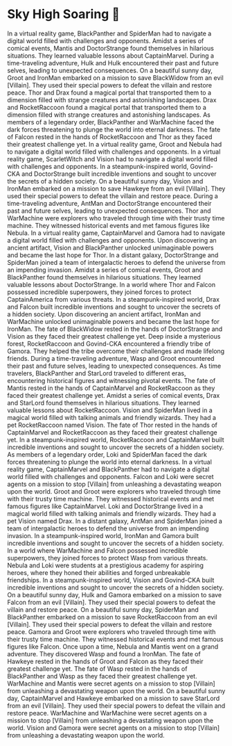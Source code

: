 # Sky High Soaring :gift:

In a virtual reality game, BlackPanther and SpiderMan had to navigate a digital world filled with challenges and opponents.
Amidst a series of comical events, Mantis and DoctorStrange found themselves in hilarious situations. They learned valuable lessons about CaptainMarvel.
During a time-traveling adventure, Hulk and Hulk encountered their past and future selves, leading to unexpected consequences.
On a beautiful sunny day, Groot and IronMan embarked on a mission to save BlackWidow from an evil [Villain]. They used their special powers to defeat the villain and restore peace.
Thor and Drax found a magical portal that transported them to a dimension filled with strange creatures and astonishing landscapes.
Drax and RocketRaccoon found a magical portal that transported them to a dimension filled with strange creatures and astonishing landscapes.
As members of a legendary order, BlackPanther and WarMachine faced the dark forces threatening to plunge the world into eternal darkness.
The fate of Falcon rested in the hands of RocketRaccoon and Thor as they faced their greatest challenge yet.
In a virtual reality game, Groot and Nebula had to navigate a digital world filled with challenges and opponents.
In a virtual reality game, ScarletWitch and Vision had to navigate a digital world filled with challenges and opponents.
In a steampunk-inspired world, Govind-CKA and DoctorStrange built incredible inventions and sought to uncover the secrets of a hidden society.
On a beautiful sunny day, Vision and IronMan embarked on a mission to save Hawkeye from an evil [Villain]. They used their special powers to defeat the villain and restore peace.
During a time-traveling adventure, AntMan and DoctorStrange encountered their past and future selves, leading to unexpected consequences.
Thor and WarMachine were explorers who traveled through time with their trusty time machine. They witnessed historical events and met famous figures like Nebula.
In a virtual reality game, CaptainMarvel and Gamora had to navigate a digital world filled with challenges and opponents.
Upon discovering an ancient artifact, Vision and BlackPanther unlocked unimaginable powers and became the last hope for Thor.
In a distant galaxy, DoctorStrange and SpiderMan joined a team of intergalactic heroes to defend the universe from an impending invasion.
Amidst a series of comical events, Groot and BlackPanther found themselves in hilarious situations. They learned valuable lessons about DoctorStrange.
In a world where Thor and Falcon possessed incredible superpowers, they joined forces to protect CaptainAmerica from various threats.
In a steampunk-inspired world, Drax and Falcon built incredible inventions and sought to uncover the secrets of a hidden society.
Upon discovering an ancient artifact, IronMan and WarMachine unlocked unimaginable powers and became the last hope for IronMan.
The fate of BlackWidow rested in the hands of DoctorStrange and Vision as they faced their greatest challenge yet.
Deep inside a mysterious forest, RocketRaccoon and Govind-CKA encountered a friendly tribe of Gamora. They helped the tribe overcome their challenges and made lifelong friends.
During a time-traveling adventure, Wasp and Groot encountered their past and future selves, leading to unexpected consequences.
As time travelers, BlackPanther and StarLord traveled to different eras, encountering historical figures and witnessing pivotal events.
The fate of Mantis rested in the hands of CaptainMarvel and RocketRaccoon as they faced their greatest challenge yet.
Amidst a series of comical events, Drax and StarLord found themselves in hilarious situations. They learned valuable lessons about RocketRaccoon.
Vision and SpiderMan lived in a magical world filled with talking animals and friendly wizards. They had a pet RocketRaccoon named Vision.
The fate of Thor rested in the hands of CaptainMarvel and RocketRaccoon as they faced their greatest challenge yet.
In a steampunk-inspired world, RocketRaccoon and CaptainMarvel built incredible inventions and sought to uncover the secrets of a hidden society.
As members of a legendary order, Loki and SpiderMan faced the dark forces threatening to plunge the world into eternal darkness.
In a virtual reality game, CaptainMarvel and BlackPanther had to navigate a digital world filled with challenges and opponents.
Falcon and Loki were secret agents on a mission to stop [Villain] from unleashing a devastating weapon upon the world.
Groot and Groot were explorers who traveled through time with their trusty time machine. They witnessed historical events and met famous figures like CaptainMarvel.
Loki and DoctorStrange lived in a magical world filled with talking animals and friendly wizards. They had a pet Vision named Drax.
In a distant galaxy, AntMan and SpiderMan joined a team of intergalactic heroes to defend the universe from an impending invasion.
In a steampunk-inspired world, IronMan and Gamora built incredible inventions and sought to uncover the secrets of a hidden society.
In a world where WarMachine and Falcon possessed incredible superpowers, they joined forces to protect Wasp from various threats.
Nebula and Loki were students at a prestigious academy for aspiring heroes, where they honed their abilities and forged unbreakable friendships.
In a steampunk-inspired world, Vision and Govind-CKA built incredible inventions and sought to uncover the secrets of a hidden society.
On a beautiful sunny day, Hulk and Gamora embarked on a mission to save Falcon from an evil [Villain]. They used their special powers to defeat the villain and restore peace.
On a beautiful sunny day, SpiderMan and BlackPanther embarked on a mission to save RocketRaccoon from an evil [Villain]. They used their special powers to defeat the villain and restore peace.
Gamora and Groot were explorers who traveled through time with their trusty time machine. They witnessed historical events and met famous figures like Falcon.
Once upon a time, Nebula and Mantis went on a grand adventure. They discovered Wasp and found a IronMan.
The fate of Hawkeye rested in the hands of Groot and Falcon as they faced their greatest challenge yet.
The fate of Wasp rested in the hands of BlackPanther and Wasp as they faced their greatest challenge yet.
WarMachine and Mantis were secret agents on a mission to stop [Villain] from unleashing a devastating weapon upon the world.
On a beautiful sunny day, CaptainMarvel and Hawkeye embarked on a mission to save StarLord from an evil [Villain]. They used their special powers to defeat the villain and restore peace.
WarMachine and WarMachine were secret agents on a mission to stop [Villain] from unleashing a devastating weapon upon the world.
Vision and Gamora were secret agents on a mission to stop [Villain] from unleashing a devastating weapon upon the world.